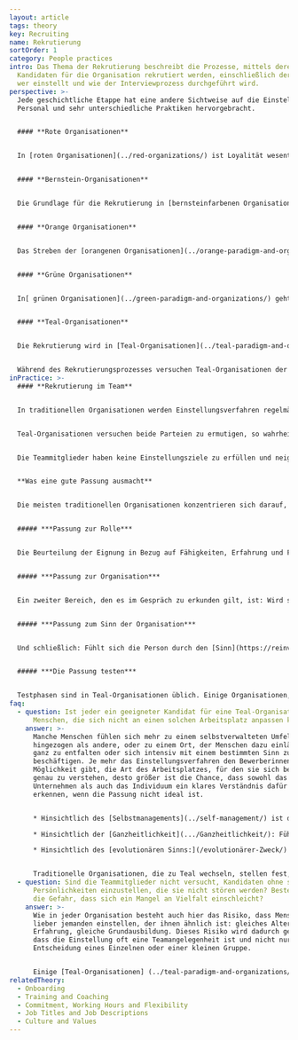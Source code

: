 ```yaml
---
layout: article
tags: theory
key: Recruiting
name: Rekrutierung
sortOrder: 1
category: People practices
intro: Das Thema der Rekrutierung beschreibt die Prozesse, mittels derer externe
  Kandidaten für die Organisation rekrutiert werden, einschließlich der Frage,
  wer einstellt und wie der Interviewprozess durchgeführt wird.
perspective: >-
  Jede geschichtliche Etappe hat eine andere Sichtweise auf die Einstellung von
  Personal und sehr unterschiedliche Praktiken hervorgebracht.


  #### **Rote Organisationen**


  In [roten Organisationen](../red-organizations/) ist Loyalität wesentlich. Der Chef umgibt sich mit Familienmitgliedern oder anderen Personen, denen er vertrauen kann oder die er durch Furcht und das Versprechen, sich um sie zu kümmern, unter Kontrolle halten kann. Die Rekrutierung läuft auf Kooptation hinaus und es gibt oft ritualisierte Beitrittspraktiken, bei denen der neue Mitarbeiter dem Chef die Treue verspricht, der im Gegenzug Schutz bietet.


  #### **Bernstein-Organisationen**


  Die Grundlage für die Rekrutierung in [bernsteinfarbenen Organisationen](../amber-paradigm-and-organizations/) bildet die soziale Schichtung. Um sich auf eine Stelle zu bewerben, müssen die Bewerber einen bestimmten Hintergrund aufweisen. Historisch gesehen entsprach diese hierarchische Schichtung in Organisationen der sozialen Schichtung: Priester wurden aus der Bauernschaft rekrutiert, Bischöfe und Kardinäle aus der Aristokratie. Ein Mann (und erst recht eine Frau), der aus der Arbeiterklasse stammt, würde keine Führungsposition anstreben und wenn er einmal in der Organisation ist, würde er nicht hoch aufsteigen. Heutige Bernstein-Organisationen neigen immer noch dazu, sich an die soziale Schichtung zu halten, wenn auch auf subtilere Weise. In Regierungsbehörden, Schulen und beim Militär wird für Positionen ab einer bestimmten Ebene oft immer noch ein bestimmter Abschluss oder eine bestimmte Anzahl von Jahren an Erfahrung verlangt. Die Person, die eingestellt wird, ist vielleicht nicht die am besten qualifizierte, aber diejenige, die alle Kriterien erfüllt.


  #### **Orange Organisationen**


  Das Streben der [orangenen Organisationen](../orange-paradigm-and-organizations/) nach Leistung, Effizienz und Innovation veranlasst sie, ihre Einstellungsbemühungen auf die Auswahl der Kandidaten mit den besten Fähigkeiten, der relevantesten Erfahrung und dem besten Fachwissen für eine bestimmte Rolle sowie dem besten zukünftigen Entwicklungspotenzial zu konzentrieren. In einigen großen Unternehmen werden die Vorstellungsgespräche von spezialisierten Mitarbeitern der Personalabteilung geführt (für Spitzenpositionen von externen Headhunter-Firmen); in den meisten Fällen in Zusammenarbeit mit dem künftigen Vorgesetzten der betreffenden Person. Es wurden beträchtliche Anstrengungen und Ressourcen für die Entwicklung von Interviewtechniken und Schulungen sowie von Beurteilungsinstrumenten aufgewendet, um den Organisationen zu helfen, ihre Erfolgsquote bei der Personalbeschaffung zu optimieren.


  #### **Grüne Organisationen**


  In[ grünen Organisationen](../green-paradigm-and-organizations/) geht es bei der Einstellung um die gemeinsame Kultur ebenso wie um die spezifischen Fähigkeiten der Kandidatin. Kandidaten für Führungspositionen werden streng auf ihre Denkweise, ihr Verhalten und ihre Werte geprüft: Sind sie bereit, ihre Untergebenen zu stärken und ein Coach anstelle eines Entscheidungsträgers von oben herab zu sein? Werden sie mit Bescheidenheit führen? Durch die Konzentration auf die Kultur kommt den Personalressourcen eine zentrale Rolle zuteil.


  #### **Teal-Organisationen**


  Die Rekrutierung wird in [Teal-Organisationen](../teal-paradigm-and-organizations/) von dem Team geleitet, das ein neues Mitglied braucht; nicht von der Personalabteilung (häufig gibt es keine Personalabteilung). Die Gespräche mit den Bewerberinnen drehen sich in der Regel um drei Themen: Eignung für die Aufgabe, Passung zur Organisation und ihrem Sinn. Die letzten beiden Punkte werden oft als wichtiger angesehen, da in selbstverwalteten Organisationen die Rollen häufig wechseln. Häufig wird eine Testphase vereinbart, damit beide Parteien ehrlich einschätzen können, ob sie zueinander passen.


  Während des Rekrutierungsprozesses versuchen Teal-Organisationen der Versuchung zu widerstehen, vor Bewerbern "gut auszusehen". Die Prämisse ist, dass beide Parteien versuchen, eine einfache, grundlegende Frage zu beantworten: Haben wir das Gefühl, dass wir für eine gemeinsame Reise bestimmt sind? Diese Frage kann nur dann sinnvoll beantwortet werden, wenn die Gespräche auf Ehrlichkeit und Integrität beruhen und die Bereitschaft besteht, tief und offen nachzufragen.
inPractice: >-
  #### **Rekrutierung im Team**


  In traditionellen Organisationen werden Einstellungsverfahren regelmäßig von Mitarbeiterinnen der Personalabteilung durchgeführt. Ihr Interesse ist es, eine offene Stelle schnell mit einer geeigneten Kandidatin zu besetzen, da ihre Leistung manchmal an der Anzahl der von ihnen besetzten Stellen gemessen wird. Es liegt in ihrem besten Interesse, ein positives Bild des Unternehmens und der Stelle zu vermitteln, um den Bewerber zu ermutigen, das Angebot anzunehmen. In gleicher Weise versuchen die Bewerberinnen, sich selbst und ihre Berufserfahrung in einem möglichst positiven Licht darzustellen, um die Chancen zu erhöhen, ein Stellenangebot zu erhalten.


  Teal-Organisationen versuchen beide Parteien zu ermutigen, so wahrheitsgemäß wie möglich miteinander umzugehen. Die Vorstellungsgespräche werden von den künftigen Teammitgliedern geführt, die lediglich entscheiden wollen, ob sie mit dem Bewerber täglich zusammenarbeiten möchten. Das Team kann sich von der Personalabteilung beraten lassen, wenn es eine solche Funktion gibt, aber für den Prozess und die Entscheidung sind sie selbst zuständig. 10 bis 12 Gespräche sind nicht ungewöhnlich, damit beide Parteien Zeit haben, sich gegenseitig kennenzulernen und herauszufinden, ob das Team und der Bewerber gut zusammenpassen.


  Die Teammitglieder haben keine Einstellungsziele zu erfüllen und neigen dazu, ehrlich über ihren Arbeitsplatz zu berichten. Wenn sie ihrem potentiellen neuen Teamkollegen gegenüber das Unternehmen zu positiv darstellen, müssen sie täglich mit den Konsequenzen leben. Da die Teammitglieder dazu neigen, ehrlich über ihren Arbeitsplatz zu sprechen, fühlen sich die Bewerberinnen dazu eingeladen, ebenfalls ehrlich zu sein. Die Bewerber lernen oft alle ihre künftigen Kolleginnen kennen, besichtigen die Räumlichkeiten und werden eingeladen, wirklich alle möglichen Fragen zu stellen, um festzustellen, ob sie sich wirklich berufen fühlen, dort zu arbeiten. Viele Teal-Organisationen berichten, dass ihre Rekrutierungsprozesse und -entscheidungen deutlich länger dauern können als üblich. Manchmal nehmen sie ein langsameres Wachstum in Kauf und halten eine Stelle so lange offen, bis sie eine Person gefunden haben, die nicht nur zu der offenen Stelle, sondern auch zur Organisation und ihrem Sinn passt.


  **Was eine gute Passung ausmacht**


  Die meisten traditionellen Organisationen konzentrieren sich darauf, ob eine Person zur Stellenbeschreibung passt. Teal-Organisationen neigen dazu, eine breitere Perspektive einzunehmen und die Personalbeschaffung als einen wechselseitigen Entdeckungsprozess zu gestalten, um eine grundlegende Frage zu beantworten: Sind wir für eine gemeinsame Reise bestimmt?


  ##### ***Passung zur Rolle***


  Die Beurteilung der Eignung in Bezug auf Fähigkeiten, Erfahrung und Fachwissen ist nach wie vor ein wichtiger Bestandteil des Rekrutierungsprozesses, vor allem bei spezifischen Aufgaben, die Fachwissen erfordern. Die Rollen in selbstverwalteten Organisationen werden jedoch sehr fließend ausgetauscht. Aus diesem Grund wird die "Passung zur Stelle" oft nicht als vorrangig angesehen, da sich die Rollen einer Person schnell ändern können. Selbstverwaltete Organisationen machen die Erfahrung, dass Mitarbeiterinnen, die motiviert sind, eine neue und herausfordernde Rolle zu übernehmen, in überraschend kurzer Zeit neue Fähigkeiten und Erfahrungen erwerben.


  ##### ***Passung zur Organisation***


  Ein zweiter Bereich, den es im Gespräch zu erkunden gilt, ist: Wird sich diese Person in der Organisation entfalten? Wird sie oder er in einem selbstorganisierten Umfeld aufblühen? Fühlt sich die Person von den Werten des Unternehmens angesprochen? Macht es bei ihr oder ihm "klick" mit den Kollegen? Viele Teal-Organisationen, wie z. B. [Morning Star](http://www.morningstarco.com/), bieten den Bewerbern eine Schulung in Selbstmanagement an, damit sie herausfinden können, ob dies ihren Vorstellungen entspricht. Andere Organisationen schaffen Momente im Einstellungsprozess, in denen ausführliche Gespräche über die Werte des Unternehmens und des Bewerbers geführt werden.


  ##### ***Passung zum Sinn der Organisation***


  Und schließlich: Fühlt sich die Person durch den [Sinn](https://reinventingorganizationswiki.com/theory/listening-to-purpose/) der Organisation angesprochen. Gibt es etwas in der Geschichte der Person, was sie in Einklang mit dem Sinn bringt und sie dazu veranlasst, diesem Sinn in diesem Moment ihres Lebens zu dienen? Die durch diese Fragen ausgelöste Diskussion kann sehr tiefgreifend sein und sowohl der Bewerberin als auch der Organisation helfen, mehr über sich selbst zu erfahren. Die Rekrutierung wird zu einem Prozess der Selbsterkundung sowie zu einem Prozess der gegenseitigen Erkundung.


  ##### ***Die Passung testen***


  Testphasen sind in Teal-Organisationen üblich. Einige Organisationen, zum Beispiel [FAVI](http://www.favi.com/en/), nutzen diese Zeit für beide Seiten ausgiebig, um zu testen, ob die Zusammenarbeit langfristig gut funktioniert. [Zappos](https://en.wikipedia.org/wiki/Zappos) bietet seinen neuen Mitarbeitern einen Scheck über 3.000 Dollar, wenn sie es sich anders überlegen und während der vierwöchigen Orientierungsphase kündigen. Die Idee dahinter ist, dass es für alle Beteiligten besser ist, wenn sie nicht in einem Verhältnis bleiben, das unglücklich zu sein verspricht.
faq:
  - question: Ist jeder ein geeigneter Kandidat für eine Teal-Organisation? Gibt es
      Menschen, die sich nicht an einen solchen Arbeitsplatz anpassen können?
    answer: >-
      Manche Menschen fühlen sich mehr zu einem selbstverwalteten Umfeld
      hingezogen als andere, oder zu einem Ort, der Menschen dazu einlädt, sich
      ganz zu entfalten oder sich intensiv mit einem bestimmten Sinn zu
      beschäftigen. Je mehr das Einstellungsverfahren den Bewerberinnen die
      Möglichkeit gibt, die Art des Arbeitsplatzes, für den sie sich bewerben,
      genau zu verstehen, desto größer ist die Chance, dass sowohl das
      Unternehmen als auch das Individuum ein klares Verständnis dafür haben und
      erkennen, wenn die Passung nicht ideal ist.


      * Hinsichtlich des [Selbstmanagements](../self-management/) ist die Herausforderung je nach Hintergrund der Person unterschiedlich. Wenn der Kandidat daran gewöhnt ist, eine Führungskraft zu sein oder in einer Stabsstelle zu arbeiten, die Macht über operative Einheiten hat, kann dies ein schwieriger Übergang sein. Kandidatinnen, die zuvor auf einer niedrigeren Ebene der Organisation gearbeitet haben, können sich anfangs schwer tun, mit dem höheren Maß an Commitment und persönlicher Verantwortung umzugehen, die das Selbstmanagement erfordert.

      * Hinsichtlich der [Ganzheitlichkeit](.../Ganzheitlichkeit/): Fühlt sich die Person in einem Umfeld wohl, in dem die Kollegen voneinander erwarten, dass sie offen und verletzlich sind, dass sie sich aus einer Position der Ganzheit heraus zeigen?

      * Hinsichtlich des [evolutionären Sinns:](/evolutionärer-Zweck/) Stimmt die Person mit dem Sinn der Organisation überein und fühlt sie sich in einem Umfeld wohl, in dem es wenig Vorhersage und Kontrolle gibt und mehr Wahrnehmung und Reaktion?


      Traditionelle Organisationen, die zu Teal wechseln, stellen fest, dass es oft schwer vorherzusagen ist, wer in der neuen Umgebung aufgehen wird und wer nicht. Manche Menschen blühen plötzlich auf, während andere, von denen alle vorausgesagt haben, dass sie es lieben würden, sich schwer tun. Es kann also hilfreich sein, sich bei der Einstellung Zeit zu lassen und, wenn möglich, eine Testphase einzuplanen, um die Chancen auf eine gute Passung zu erhöhen.
  - question: Sind die Teammitglieder nicht versucht, Kandidaten ohne starke
      Persönlichkeiten einzustellen, die sie nicht stören werden? Besteht nicht
      die Gefahr, dass sich ein Mangel an Vielfalt einschleicht?
    answer: >-
      Wie in jeder Organisation besteht auch hier das Risiko, dass Menschen
      lieber jemanden einstellen, der ihnen ähnlich ist: gleiches Alter, gleiche
      Erfahrung, gleiche Grundausbildung. Dieses Risiko wird dadurch gemindert,
      dass die Einstellung oft eine Teamangelegenheit ist und nicht nur eine
      Entscheidung eines Einzelnen oder einer kleinen Gruppe. 


      Einige [Teal-Organisationen] (../teal-paradigm-and-organizations/) haben Verfahren erfunden, um die Vielfalt zu bewahren (siehe das zweimonatliche RHD-Treffen "Ismen am Arbeitsplatz").
relatedTheory:
  - Onboarding
  - Training and Coaching
  - Commitment, Working Hours and Flexibility
  - Job Titles and Job Descriptions
  - Culture and Values
---
```

